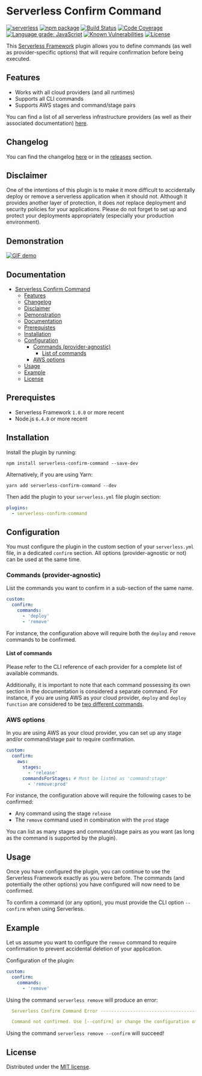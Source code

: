# Serverless Confirm Command

[![serverless](http://public.serverless.com/badges/v3.svg)](https://www.serverless.com)
[![npm package](https://badge.fury.io/js/serverless-confirm-command.svg)](https://badge.fury.io/js/serverless-confirm-command)
[![Build Status](https://travis-ci.com/teddy-gustiaux/serverless-confirm-command.svg?branch=master)](https://travis-ci.com/teddy-gustiaux/serverless-confirm-command)
[![Code Coverage](https://img.shields.io/codecov/c/github/teddy-gustiaux/serverless-confirm-command.svg)](https://codecov.io/gh/teddy-gustiaux/serverless-confirm-command)
[![Language grade: JavaScript](https://img.shields.io/lgtm/grade/javascript/g/teddy-gustiaux/serverless-confirm-command.svg?logo=lgtm&logoWidth=18)](https://lgtm.com/projects/g/teddy-gustiaux/serverless-confirm-command/context:javascript)
[![Known Vulnerabilities](https://snyk.io//test/github/teddy-gustiaux/serverless-confirm-command/badge.svg?targetFile=package.json)](https://snyk.io//test/github/teddy-gustiaux/serverless-confirm-command?targetFile=package.json)
[![License](https://img.shields.io/badge/License-MIT-lightrey.svg)](https://opensource.org/licenses/MIT)

This [Serverless Framework](https://github.com/serverless/serverless) plugin allows you to define commands (as well as provider-specific options) that will require confirmation before being executed.

## Features

- Works with all cloud providers (and all runtimes)
- Supports all CLI commands
- Supports AWS stages and command/stage pairs

You can find a list of all serverless infrastructure providers (as well as their associated documentation) [here](https://serverless.com/framework/docs/providers/).

## Changelog

You can find the changelog [here](https://github.com/teddy-gustiaux/serverless-confirm-command/blob/master/CHANGELOG.md) or in the [releases](https://github.com/teddy-gustiaux/serverless-confirm-command/releases) section.

## Disclaimer

One of the intentions of this plugin is to make it more difficult to accidentally deploy or remove a serverless application when it should not.
Although it provides another layer of protection, it does *not* replace deployment and security policies for your applications.
Please do not forget to set up and protect your deployments appropriately (especially your production environment).

## Demonstration

[![GIF demo](https://raw.githubusercontent.com/teddy-gustiaux/serverless-confirm-command/master/demo/demo.gif)](https://raw.githubusercontent.com/teddy-gustiaux/serverless-confirm-command/master/demo/demo.gif)

## Documentation

- [Serverless Confirm Command](#serverless-confirm-command)
  - [Features](#features)
  - [Changelog](#changelog)
  - [Disclaimer](#disclaimer)
  - [Demonstration](#demonstration)
  - [Documentation](#documentation)
  - [Prerequistes](#prerequistes)
  - [Installation](#installation)
  - [Configuration](#configuration)
    - [Commands (provider-agnostic)](#commands-provider-agnostic)
      - [List of commands](#list-of-commands)
    - [AWS options](#aws-options)
  - [Usage](#usage)
  - [Example](#example)
  - [License](#license)

## Prerequistes

- Serverless Framework `1.0.0` or more recent
- Node.js `6.4.0` or more recent

## Installation

Install the plugin by running:

`npm install serverless-confirm-command --save-dev`

Alternatively, if you are using Yarn:

`yarn add serverless-confirm-command --dev`

Then add the plugin to your `serverless.yml` file plugin section:

```YAML
plugins:
  - serverless-confirm-command
```

## Configuration

You must configure the plugin in the custom section of your `serverless.yml` file, in a dedicated `confirm` section.
All options (provider-agnostic or not) can be used at the same time.

### Commands (provider-agnostic)

List the commands you want to confirm in a sub-section of the same name.

```YAML
custom:
  confirm:
    commands:
      - 'deploy'
      - 'remove'
```

For instance, the configuration above will require both the `deploy` and `remove` commands to be confirmed.

#### List of commands

Please refer to the CLI reference of each provider for a complete list of available commands.

Additionally, it is important to note that each command possessing its own section in the documentation is considered a separate command.
For instance, if you are using AWS as your cloud provider, `deploy` and `deploy function` are considered to be [two different commands](https://serverless.com/framework/docs/providers/aws/cli-reference/).

### AWS options

In you are using AWS as your cloud provider, you can set up any stage and/or command/stage pair to require confirmation.

```YAML
custom:
  confirm:
    aws:
      stages:
        - 'release'
      commandsForStages: # Must be listed as 'command:stage'
        - 'remove:prod'
```

For instance, the configuration above will require the following cases to be confirmed:

- Any command using the stage `release`
- The `remove` command used in combination with the `prod` stage

You can list as many stages and command/stage pairs as you want (as long as the command is supported by the plugin).

## Usage

Once you have configured the plugin, you can continue to use the Serverless Framework exactly as you were before.
The commands (and potentially the other options) you have configured will now need to be confirmed.

To confirm a command (or any option), you must provide the CLI option `--confirm` when using Serverless.

## Example

Let us assume you want to configure the `remove` command to require confirmation to prevent accidental deletion of your application.

Configuration of the plugin:

```YAML
custom:
  confirm:
    commands:
      - 'remove'
```

Using the command `serverless remove` will produce an error:

```YAML
  Serverless Confirm Command Error ---------------------------------------

  Command not confirmed. Use [--confirm] or change the configuration of the plugin.
```

Using the command `serverless remove --confirm` will succeed!

## License

Distributed under the [MIT license](http://opensource.org/licenses/MIT).
